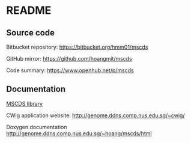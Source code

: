 # README #

## Source code ##

Bitbucket repository: https://bitbucket.org/hmm01/mscds

GitHub mirror: https://github.com/hoangmit/mscds

Code summary: https://www.openhub.net/p/mscds

## Documentation

[MSCDS library](docs/_0_mscds.md)

CWig application website: http://genome.ddns.comp.nus.edu.sg/~cwig/

Doxygen documentation http://genome.ddns.comp.nus.edu.sg/~hoang/mscds/html




